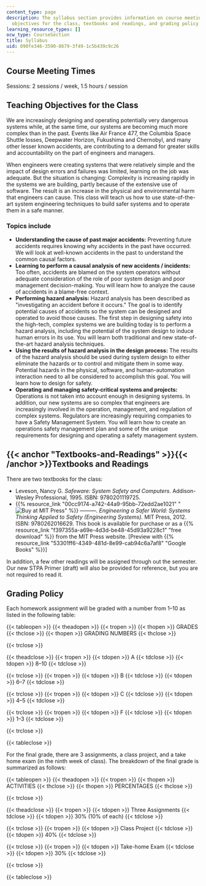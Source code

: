 ```yaml
---
content_type: page
description: The syllabus section provides information on course meeting times, teaching
  objectives for the class, textbooks and readings, and grading policy.
learning_resource_types: []
ocw_type: CourseSection
title: Syllabus
uid: 090fe346-3590-8679-3f49-1c5b439c9c26
---
```


Course Meeting Times
--------------------

Sessions: 2 sessions / week, 1.5 hours / session

Teaching Objectives for the Class
---------------------------------

We are increasingly designing and operating potentially very dangerous systems while, at the same time, our systems are becoming much more complex than in the past. Events like Air France 477, the Columbia Space Shuttle losses, Deepwater Horizon, Fukushima and Chernobyl, and many other lesser known accidents, are contributing to a demand for greater skills and accountability on the part of engineers and managers.

When engineers were creating systems that were relatively simple and the impact of design errors and failures was limited, learning on the job was adequate. But the situation is changing: Complexity is increasing rapidly in the systems we are building, partly because of the extensive use of software. The result is an increase in the physical and environmental harm that engineers can cause. This class will teach us how to use state-of-the-art system engineering techniques to build safer systems and to operate them in a safe manner.

### Topics include

*   **Understanding the cause of past major accidents:** Preventing future accidents requires knowing why accidents in the past have occurred. We will look at well-known accidents in the past to understand the common causal factors.
*   **Learning to perform a causal analysis of new accidents / incidents:** Too often, accidents are blamed on the system operators without adequate consideration of the role of poor system design and poor management decision-making. You will learn how to analyze the cause of accidents in a blame-free context.
*   **Performing hazard analysis:** Hazard analysis has been described as "investigating an accident before it occurs." The goal is to identify potential causes of accidents so the system can be designed and operated to avoid those causes. The first step in designing safety into the high-tech, complex systems we are building today is to perform a hazard analysis, including the potential of the system design to induce human errors in its use. You will learn both traditional and new state-of-the-art hazard analysis techniques.
*   **Using the results of hazard analysis in the design process:** The results of the hazard analysis should be used during system design to either eliminate the hazards or to control and mitigate them in some way. Potential hazards in the physical, software, and human-automation interaction need to all be considered to accomplish this goal. You will learn how to design for safety.
*   **Operating and managing safety-critical systems and projects:** Operations is not taken into account enough in designing systems. In addition, our new systems are so complex that engineers are increasingly involved in the operation, management, and regulation of complex systems. Regulators are increasingly requiring companies to have a Safety Management System. You will learn how to create an operations safety management plan and some of the unique requirements for designing and operating a safety management system.

{{< anchor "Textbooks-and-Readings" >}}{{< /anchor >}}Textbooks and Readings
----------------------------------------------------------------------------

There are two textbooks for the class:

*   Leveson, Nancy G. _Safeware: System Safety and Computers._ Addison-Wesley Professional, 1995. ISBN: 9780201119725.
*   {{% resource_link "00cc9174-a742-44a9-95bb-72edd2ae1021" "![Buy at MIT Press](/images/mp_logo.gif)" %}} ———. _Engineering a Safer World: Systems Thinking Applied to Safety (Engineering Systems)._ MIT Press, 2012. ISBN: 9780262016629. This book is available for purchase or as a {{% resource_link "f397355a-a69e-4d3d-be48-45d93a9228c1" "free download" %}} from the MIT Press website. \[Preview with {{% resource_link "53301ff6-4349-481d-8e99-cab94c6a7af8" "Google Books" %}}\]

In addition, a few other readings will be assigned through out the semester. Our new STPA Primer (draft) will also be provided for reference, but you are not required to read it.

Grading Policy
--------------

Each homework assignment will be graded with a number from 1–10 as listed in the following table:

{{< tableopen >}}
{{< theadopen >}}
{{< tropen >}}
{{< thopen >}}
GRADES
{{< thclose >}}
{{< thopen >}}
GRADING NUMBERS
{{< thclose >}}

{{< trclose >}}

{{< theadclose >}}
{{< tropen >}}
{{< tdopen >}}
A
{{< tdclose >}}
{{< tdopen >}}
8–10
{{< tdclose >}}

{{< trclose >}}
{{< tropen >}}
{{< tdopen >}}
B
{{< tdclose >}}
{{< tdopen >}}
6–7
{{< tdclose >}}

{{< trclose >}}
{{< tropen >}}
{{< tdopen >}}
C
{{< tdclose >}}
{{< tdopen >}}
4–5
{{< tdclose >}}

{{< trclose >}}
{{< tropen >}}
{{< tdopen >}}
F
{{< tdclose >}}
{{< tdopen >}}
1–3
{{< tdclose >}}

{{< trclose >}}

{{< tableclose >}}

For the final grade, there are 3 assignments, a class project, and a take home exam (in the ninth week of class). The breakdown of the final grade is summarized as follows:

{{< tableopen >}}
{{< theadopen >}}
{{< tropen >}}
{{< thopen >}}
ACTIVITIES
{{< thclose >}}
{{< thopen >}}
PERCENTAGES
{{< thclose >}}

{{< trclose >}}

{{< theadclose >}}
{{< tropen >}}
{{< tdopen >}}
Three Assignments
{{< tdclose >}}
{{< tdopen >}}
30% (10% of each)
{{< tdclose >}}

{{< trclose >}}
{{< tropen >}}
{{< tdopen >}}
Class Project
{{< tdclose >}}
{{< tdopen >}}
40%
{{< tdclose >}}

{{< trclose >}}
{{< tropen >}}
{{< tdopen >}}
Take-home Exam
{{< tdclose >}}
{{< tdopen >}}
30%
{{< tdclose >}}

{{< trclose >}}

{{< tableclose >}}